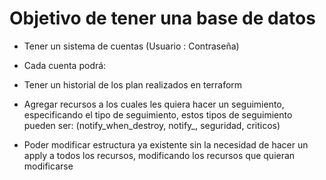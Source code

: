 # Objetivo de tener una base de datos

- Tener un sistema de cuentas (Usuario : Contraseña)

- Cada cuenta podrá:
- Tener un historial de los plan realizados en terraform
- Agregar recursos a los cuales les quiera hacer un seguimiento, especificando el tipo de seguimiento, 
    estos tipos de seguimiento pueden ser: (notify_when_destroy, notify_, seguridad, criticos)
- Poder modificar estructura ya existente sin la necesidad de hacer un apply a todos los recursos, modificando los recursos que quieran modificarse
